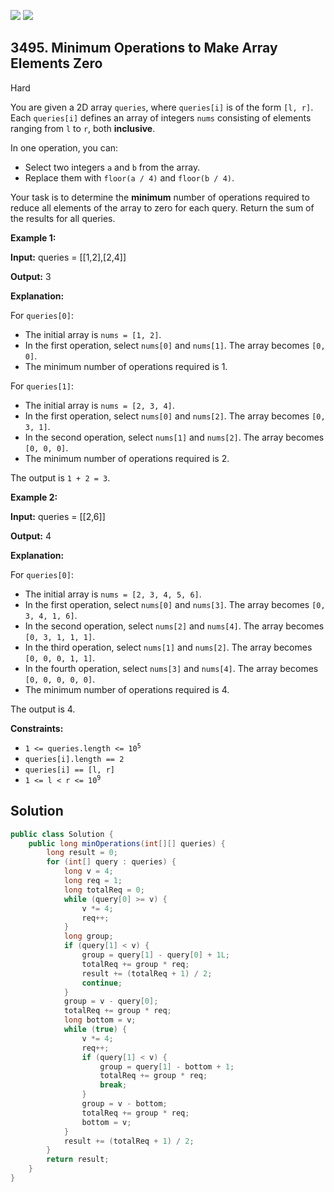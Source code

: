 [![](https://img.shields.io/github/stars/javadev/LeetCode-in-Java?label=Stars&style=flat-square)](https://github.com/javadev/LeetCode-in-Java)
[![](https://img.shields.io/github/forks/javadev/LeetCode-in-Java?label=Fork%20me%20on%20GitHub%20&style=flat-square)](https://github.com/javadev/LeetCode-in-Java/fork)

## 3495\. Minimum Operations to Make Array Elements Zero

Hard

You are given a 2D array `queries`, where `queries[i]` is of the form `[l, r]`. Each `queries[i]` defines an array of integers `nums` consisting of elements ranging from `l` to `r`, both **inclusive**.

In one operation, you can:

*   Select two integers `a` and `b` from the array.
*   Replace them with `floor(a / 4)` and `floor(b / 4)`.

Your task is to determine the **minimum** number of operations required to reduce all elements of the array to zero for each query. Return the sum of the results for all queries.

**Example 1:**

**Input:** queries = \[\[1,2],[2,4]]

**Output:** 3

**Explanation:**

For `queries[0]`:

*   The initial array is `nums = [1, 2]`.
*   In the first operation, select `nums[0]` and `nums[1]`. The array becomes `[0, 0]`.
*   The minimum number of operations required is 1.

For `queries[1]`:

*   The initial array is `nums = [2, 3, 4]`.
*   In the first operation, select `nums[0]` and `nums[2]`. The array becomes `[0, 3, 1]`.
*   In the second operation, select `nums[1]` and `nums[2]`. The array becomes `[0, 0, 0]`.
*   The minimum number of operations required is 2.

The output is `1 + 2 = 3`.

**Example 2:**

**Input:** queries = \[\[2,6]]

**Output:** 4

**Explanation:**

For `queries[0]`:

*   The initial array is `nums = [2, 3, 4, 5, 6]`.
*   In the first operation, select `nums[0]` and `nums[3]`. The array becomes `[0, 3, 4, 1, 6]`.
*   In the second operation, select `nums[2]` and `nums[4]`. The array becomes `[0, 3, 1, 1, 1]`.
*   In the third operation, select `nums[1]` and `nums[2]`. The array becomes `[0, 0, 0, 1, 1]`.
*   In the fourth operation, select `nums[3]` and `nums[4]`. The array becomes `[0, 0, 0, 0, 0]`.
*   The minimum number of operations required is 4.

The output is 4.

**Constraints:**

*   <code>1 <= queries.length <= 10<sup>5</sup></code>
*   `queries[i].length == 2`
*   `queries[i] == [l, r]`
*   <code>1 <= l < r <= 10<sup>9</sup></code>

## Solution

```java
public class Solution {
    public long minOperations(int[][] queries) {
        long result = 0;
        for (int[] query : queries) {
            long v = 4;
            long req = 1;
            long totalReq = 0;
            while (query[0] >= v) {
                v *= 4;
                req++;
            }
            long group;
            if (query[1] < v) {
                group = query[1] - query[0] + 1L;
                totalReq += group * req;
                result += (totalReq + 1) / 2;
                continue;
            }
            group = v - query[0];
            totalReq += group * req;
            long bottom = v;
            while (true) {
                v *= 4;
                req++;
                if (query[1] < v) {
                    group = query[1] - bottom + 1;
                    totalReq += group * req;
                    break;
                }
                group = v - bottom;
                totalReq += group * req;
                bottom = v;
            }
            result += (totalReq + 1) / 2;
        }
        return result;
    }
}
```